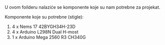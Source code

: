 U ovom foilderu nalaziće se komponente koje su nam potrebne za  projekat.
<p>Komponente koje su potrebne (stigle):</p>
<ol>
  <li>4 x Nems 17 42BYGH34H-23D </li>
  <li>4 x Arduino L298N Dual H-most</li>
  <li>1 x Arduino Mega 2560 R3 CH340G</li>
<ol>
